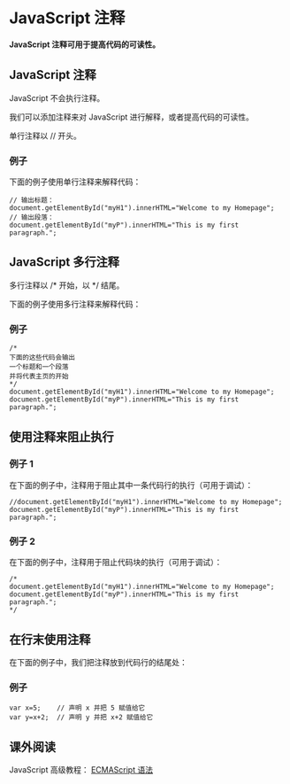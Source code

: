 
# JavaScript 注释




**JavaScript 注释可用于提高代码的可读性。**

## JavaScript 注释

JavaScript 不会执行注释。

我们可以添加注释来对 JavaScript 进行解释，或者提高代码的可读性。

单行注释以 // 开头。

### 例子

下面的例子使用单行注释来解释代码：

```
// 输出标题：
document.getElementById("myH1").innerHTML="Welcome to my Homepage";
// 输出段落：
document.getElementById("myP").innerHTML="This is my first paragraph.";

```



## JavaScript 多行注释

多行注释以 /* 开始，以 */ 结尾。

下面的例子使用多行注释来解释代码：

### 例子

```
/*
下面的这些代码会输出
一个标题和一个段落
并将代表主页的开始
*/
document.getElementById("myH1").innerHTML="Welcome to my Homepage";
document.getElementById("myP").innerHTML="This is my first paragraph.";

```



## 使用注释来阻止执行

### 例子 1

在下面的例子中，注释用于阻止其中一条代码行的执行（可用于调试）：

```
//document.getElementById("myH1").innerHTML="Welcome to my Homepage";
document.getElementById("myP").innerHTML="This is my first paragraph.";

```



### 例子 2

在下面的例子中，注释用于阻止代码块的执行（可用于调试）：

```
/*
document.getElementById("myH1").innerHTML="Welcome to my Homepage";
document.getElementById("myP").innerHTML="This is my first paragraph.";
*/

```



## 在行末使用注释

在下面的例子中，我们把注释放到代码行的结尾处：

### 例子

```
var x=5;    // 声明 x 并把 5 赋值给它
var y=x+2;  // 声明 y 并把 x+2 赋值给它

```






## 课外阅读

JavaScript 高级教程： [ECMAScript 语法](/js/pro_js_syntax.asp "ECMAScript 语法")
